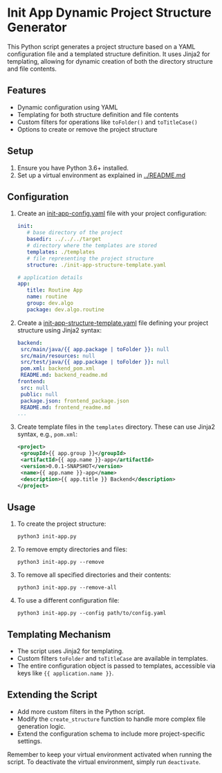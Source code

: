 # Init App Dynamic Project Structure Generator

This Python script generates a project structure based on a YAML configuration file and a templated structure definition. 
It uses Jinja2 for templating, allowing for dynamic creation of both the directory structure and file contents.

## Features

- Dynamic configuration using YAML
- Templating for both structure definition and file contents
- Custom filters for operations like `toFolder()` and `toTitleCase()`
- Options to create or remove the project structure

## Setup
1. Ensure you have Python 3.6+ installed.
2. Set up a virtual environment as explained in [../README.md](../README.md)

## Configuration

1. Create an [init-app-config.yaml](init-app-config.yaml) file with your project configuration:
   ```yaml
   init:
      # base directory of the project
      basedir: ../../../target
      # directory where the templates are stored
      templates: ./templates
      # file representing the project structure
      structure: ./init-app-structure-template.yaml
   
   # application details
   app:
      title: Routine App
      name: routine
      group: dev.algo
      package: dev.algo.routine
   ```

2. Create a [init-app-structure-template.yaml](init-app-structure-template.yaml) file defining your project structure using Jinja2 syntax:
   ```yaml
   backend:
    src/main/java/{{ app.package | toFolder }}: null
    src/main/resources: null
    src/test/java/{{ app.package | toFolder }}: null
    pom.xml: backend_pom.xml
    README.md: backend_readme.md
   frontend:
    src: null
    public: null
    package.json: frontend_package.json
    README.md: frontend_readme.md
   ...
   ```

3. Create template files in the `templates` directory. These can use Jinja2 syntax, e.g., `pom.xml`:
   ```xml
   <project>
    <groupId>{{ app.group }}</groupId>
    <artifactId>{{ app.name }}-app</artifactId>
    <version>0.0.1-SNAPSHOT</version>
    <name>{{ app.name }}-app</name>
    <description>{{ app.title }} Backend</description>
   </project>
   ```

## Usage

1. To create the project structure:
   ```
   python3 init-app.py
   ```

2. To remove empty directories and files:
   ```
   python3 init-app.py --remove
   ```

3. To remove all specified directories and their contents:
   ```
   python3 init-app.py --remove-all
   ```

4. To use a different configuration file:
   ```
   python3 init-app.py --config path/to/config.yaml
   ```

## Templating Mechanism

- The script uses Jinja2 for templating.
- Custom filters `toFolder` and `toTitleCase` are available in templates.
- The entire configuration object is passed to templates, accessible via keys like `{{ application.name }}`.

## Extending the Script

- Add more custom filters in the Python script.
- Modify the `create_structure` function to handle more complex file generation logic.
- Extend the configuration schema to include more project-specific settings.

Remember to keep your virtual environment activated when running the script. To deactivate the virtual environment, simply run `deactivate`.